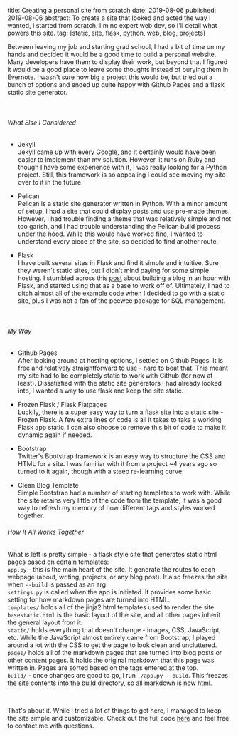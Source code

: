 title: Creating a personal site from scratch
date: 2019-08-06
published: 2019-08-06
abstract: To create a site that looked and acted the way I wanted, I started from scratch. I'm no expert web dev, so I'll detail what powers this site.
tag: [static, site, flask, python, web, blog, projects]

Between leaving my job and starting grad school, I had a bit of time on my hands and decided it would be a good time to build a personal website. Many developers have them to display their work, but beyond that I figured it would be a good place to leave some thoughts instead of burying them in Evernote. I wasn't sure how big a project this would be, but tried out a bunch of options and ended up quite happy with Github Pages and a flask static site generator.  
  
&nbsp;
  
###### What Else I Considered  
* Jekyll  
Jekyll came up with every Google, and it certainly would have been easier to implement than my solution. However, it runs on Ruby and though I have some experience with it, I was really looking for a Python project. Still, this framework is so appealing I could see moving my site over to it in the future.  

* Pelican  
Pelican is a static site generator written in Python. With a minor amount of setup, I had a site that could display posts and use pre-made themes. However, I had trouble finding a theme that was relatively simple and not too garish, and I had trouble understanding the Pelican build process under the hood. While this would have worked fine, I wanted to understand every piece of the site, so decided to find another route.

* Flask  
I have built several sites in Flask and find it simple and intuitive. Sure they weren't static sites, but I didn't mind paying for some simple hosting. I stumbled across this [post](https://charlesleifer.com/blog/how-to-make-a-flask-blog-in-one-hour-or-less/) about building a blog in an hour with Flask, and started using that as a base to work off of. Ultimately, I had to ditch almost all of the example code when I decided to go with a static site, plus I was not a fan of the peewee package for SQL management.  
  
&nbsp;
  
###### My Way  
* Github Pages  
After looking around at hosting options, I settled on Github Pages. It is free and relatively straightforward to use - hard to beat that. This meant my site had to be completely static to work with Github (for now at least). Dissatisfied with the static site generators I had already looked into, I wanted a way to use flask and keep the site static.  

* Frozen Flask  / Flask Flatpages  
Luckily, there is a super easy way to turn a flask site into a static site - Frozen Flask. A few extra lines of code is all it takes to take a working Flask app static. I can also choose to remove this bit of code to make it dynamic again if needed.  

* Bootstrap  
Twitter's Bootstrap framework is an easy way to structure the CSS and HTML for a site. I was familiar with it from a project ~4 years ago so turned to it again, though with a steep re-learning curve.  

* Clean Blog Template  
Simple Bootstrap had a number of starting templates to work with. While the site retains very little of the code from the template, it was a good way to refresh my memory of how different tags and styles worked together.


###### How It All Works Together  
What is left is pretty simple - a flask style site that generates static html pages based on certain templates:  
`app.py` - this is the main heart of the site. It generate the routes to each webpage (about, writing, projects, or any blog post). It also freezes the site when `--build` is passed as an arg.  
`settings.py` is called when the app is initiated. It provides some basic setting for how markdown pages are turned into HTML.  
`templates/` holds all of the jinja2 html templates used to render the site. `basestatic.html` is the basic layout of the site, and all other pages inherit the general layout from it.  
`static/` holds everything that doesn't change - images, CSS, JavaScript, etc. While the JavaScript almost entirely came from Bootstrap, I played around a lot with the CSS to get the page to look clean and uncluttered.  
`pages/` holds all of the markdown pages that are turned into blog posts or other content pages. It holds the original markdown that this page was written in. Pages are sorted based on the tags entered at the top.  
`build/` - once changes are good to go, I run `./app.py --build`. This freezes the site contents into the build directory, so all markdown is now html.  
  
&nbsp;
  
That's about it. While I tried a lot of things to get here, I managed to keep the site simple and customizable. Check out the full code [here](https://github.com/spencerbraun/personal_flask) and feel free to contact me with questions.
